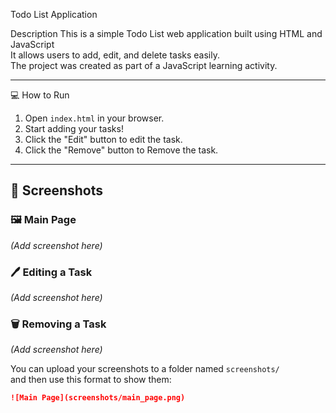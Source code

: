 Todo List Application

 Description
This is a simple Todo List web application built using HTML and JavaScript  
It allows users to add, edit, and delete tasks easily.  
The project was created as part of a JavaScript learning activity.

---


💻 How to Run
1.  Open `index.html` in your browser.  
2.  Start adding your tasks!  
3. Click the "Edit" button to edit the task.
4. Click the "Remove" button to Remove the task.
---



## 📸 Screenshots
### 🖼️ Main Page
*(Add screenshot here)*

### 🖊️ Editing a Task
*(Add screenshot here)*

### 🗑️ Removing a Task
*(Add screenshot here)*

You can upload your screenshots to a folder named `screenshots/`  
and then use this format to show them:

```markdown
![Main Page](screenshots/main_page.png)

